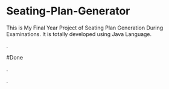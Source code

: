 # Seating-Plan-Generator

This is My Final Year Project of Seating Plan Generation During Examinations. It is totally developed using Java Language.



















































.





















































#Done










































































































.




































































































































































































































































































































































































































































































.






































